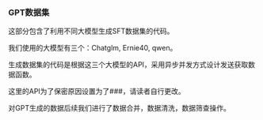 ### GPT数据集
这部分包含了利用不同大模型生成SFT数据集的代码。 

我们使用的大模型有三个：Chatglm, Ernie40, qwen。

生成数据集的代码是根据这三个大模型的API，采用异步并发方式设计发送获取数据函数。 

这里的API为了保密原因设置为了###，请读者自行更改。 

对GPT生成的数据后续我们进行了数据合并，数据清洗，数据筛查操作。